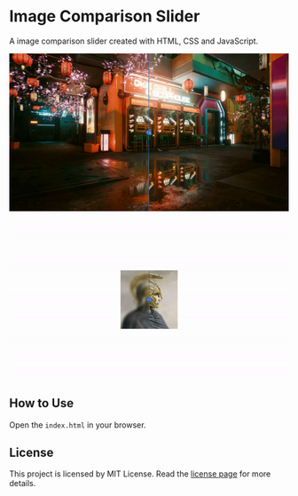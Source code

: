 # Image Comparison Slider

A image comparison slider created with HTML, CSS and JavaScript.

![Example 1](./github/example-1.gif)

![Example 2](./github/example-2.gif)

## How to Use

Open the `index.html` in your browser.

## License

This project is licensed by MIT License. Read the [license page](https://opensource.org/licenses/MIT) for more details.
